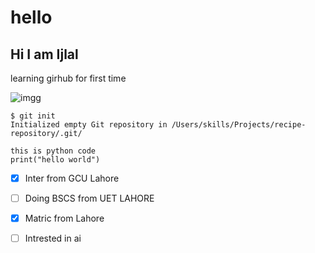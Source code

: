 # hello

<h2> Hi I am Ijlal </h2>

learning girhub for first time

![imgg](https://www.multcloud.com/screenshot/en/others/google-photos(1).png) 

```
$ git init
Initialized empty Git repository in /Users/skills/Projects/recipe-repository/.git/
```

```
this is python code
print("hello world")
```


- [x] Inter from GCU Lahore
- [ ] Doing BSCS from UET LAHORE
- [x] Matric from  Lahore
- [ ] Intrested in ai


